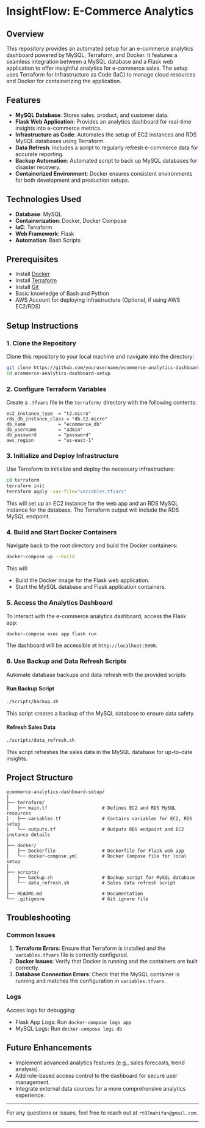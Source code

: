 # InsightFlow: E-Commerce Analytics

## Overview
This repository provides an automated setup for an e-commerce analytics dashboard powered by MySQL, Terraform, and Docker. It features a seamless integration between a MySQL database and a Flask web application to offer insightful analytics for e-commerce sales. The setup uses Terraform for Infrastructure as Code (IaC) to manage cloud resources and Docker for containerizing the application.

## Features
- **MySQL Database**: Stores sales, product, and customer data.
- **Flask Web Application**: Provides an analytics dashboard for real-time insights into e-commerce metrics.
- **Infrastructure as Code**: Automates the setup of EC2 instances and RDS MySQL databases using Terraform.
- **Data Refresh**: Includes a script to regularly refresh e-commerce data for accurate reporting.
- **Backup Automation**: Automated script to back up MySQL databases for disaster recovery.
- **Containerized Environment**: Docker ensures consistent environments for both development and production setups.

## Technologies Used
- **Database**: MySQL
- **Containerization**: Docker, Docker Compose
- **IaC**: Terraform
- **Web Framework**: Flask
- **Automation**: Bash Scripts

## Prerequisites
- Install [Docker](https://www.docker.com/)
- Install [Terraform](https://www.terraform.io/)
- Install [Git](https://git-scm.com/)
- Basic knowledge of Bash and Python
- AWS Account for deploying infrastructure (Optional, if using AWS EC2/RDS)

## Setup Instructions

### 1. Clone the Repository
Clone this repository to your local machine and navigate into the directory:
```bash
git clone https://github.com/yourusername/ecommerce-analytics-dashboard-setup.git
cd ecommerce-analytics-dashboard-setup
```

### 2. Configure Terraform Variables
Create a `.tfvars` file in the `terraform/` directory with the following contents:
```hcl
ec2_instance_type  = "t2.micro"
rds_db_instance_class = "db.t2.micro"
db_name            = "ecommerce_db"
db_username        = "admin"
db_password        = "password"
aws_region         = "us-east-1"
```

### 3. Initialize and Deploy Infrastructure
Use Terraform to initialize and deploy the necessary infrastructure:
```bash
cd terraform
terraform init
terraform apply -var-file="variables.tfvars"
```
This will set up an EC2 instance for the web app and an RDS MySQL instance for the database. The Terraform output will include the RDS MySQL endpoint.

### 4. Build and Start Docker Containers
Navigate back to the root directory and build the Docker containers:
```bash
docker-compose up --build
```
This will:
- Build the Docker image for the Flask web application.
- Start the MySQL database and Flask application containers.

### 5. Access the Analytics Dashboard
To interact with the e-commerce analytics dashboard, access the Flask app:
```bash
docker-compose exec app flask run
```
The dashboard will be accessible at `http://localhost:5000`.

### 6. Use Backup and Data Refresh Scripts
Automate database backups and data refresh with the provided scripts:

#### Run Backup Script
```bash
./scripts/backup.sh
```
This script creates a backup of the MySQL database to ensure data safety.

#### Refresh Sales Data
```bash
./scripts/data_refresh.sh
```
This script refreshes the sales data in the MySQL database for up-to-date insights.

## Project Structure
```plaintext
ecommerce-analytics-dashboard-setup/
│
├── terraform/
│   ├── main.tf                    # Defines EC2 and RDS MySQL resources
│   ├── variables.tf               # Contains variables for EC2, RDS setup
│   └── outputs.tf                 # Outputs RDS endpoint and EC2 instance details
│
├── docker/
│   ├── Dockerfile                 # Dockerfile for Flask web app
│   └── docker-compose.yml         # Docker Compose file for local setup
│
├── scripts/
│   ├── backup.sh                  # Backup script for MySQL database
│   └── data_refresh.sh            # Sales data refresh script
│
├── README.md                      # Documentation
└── .gitignore                     # Git ignore file
```

## Troubleshooting

### Common Issues
1. **Terraform Errors**: Ensure that Terraform is installed and the `variables.tfvars` file is correctly configured.
2. **Docker Issues**: Verify that Docker is running and the containers are built correctly.
3. **Database Connection Errors**: Check that the MySQL container is running and matches the configuration in `variables.tfvars`.

### Logs
Access logs for debugging:
- Flask App Logs: Run `docker-compose logs app`
- MySQL Logs: Run `docker-compose logs db`

## Future Enhancements
- Implement advanced analytics features (e.g., sales forecasts, trend analysis).
- Add role-based access control to the dashboard for secure user management.
- Integrate external data sources for a more comprehensive analytics experience.

---

For any questions or issues, feel free to reach out at `rt07mahifan@gmail.com`.

--- 


